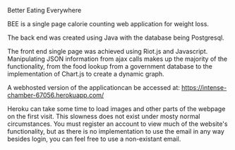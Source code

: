 Better Eating Everywhere

BEE is a single page calorie counting web application for weight loss. 

The back end was created using Java with the database being Postgresql.

The front end single page was achieved using Riot.js and Javascript. Manipulating JSON information from ajax calls makes up the
majority of the functionality, from the food lookup from a government database to the implementation of Chart.js to create a dynamic
graph.

A webhosted version of the applicationcan be accessed at: https://intense-chamber-67056.herokuapp.com/

Heroku can take some time to load images and other parts of the webpage on the first visit. This slowness does not exist under
mosty normal circumstances. You must register an account to view much of the website's functionality, but as there is no implementation
to use the email in any way besides login, you can feel free to use a non-existant email.
